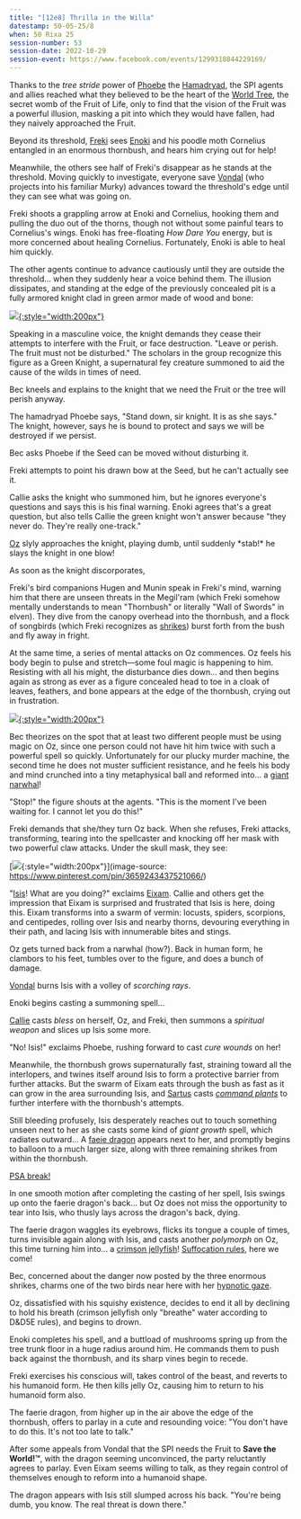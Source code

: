 ```yaml
---
title: "[12e8] Thrilla in the Willa"
datestamp: 50-05-25/8
when: 50 Rixa 25
session-number: 53
session-date: 2022-10-29
session-event: https://www.facebook.com/events/1299318844229169/
---
```


Thanks to the *tree stride* power of [Phoebe](../dossiers/phoebe) the [Hamadryad](../creatures/dryads#hamadryads), the SPI agents and allies reached what they believed to be the heart of the [World Tree](../relics/yggdrasil), the secret womb of the Fruit of Life, only to find that the vision of the Fruit was a powerful illusion, masking a pit into which they would have fallen, had they naively approached the Fruit.

Beyond its threshold, [Freki](../dossiers/freki) sees [Enoki](../dossiers/enoki) and his poodle moth Cornelius entangled in an enormous thornbush, and hears him crying out for help!

Meanwhile, the others see half of Freki's disappear as he stands at the threshold. Moving quickly to investigate, everyone save [Vondal](../dossiers/vondal) (who projects into his familiar Murky) advances toward the threshold's edge until they can see what was going on.

Freki shoots a grappling arrow at Enoki and Cornelius, hooking them and pulling the duo out of the thorns, though not without some painful tears to Cornelius's wings. Enoki has free-floating *How Dare You* energy, but is more concerned about healing Cornelius. Fortunately, Enoki is able to heal him quickly.

The other agents continue to advance cautiously until they are outside the threshold... when they suddenly hear a voice behind them. The illusion dissipates, and standing at the edge of the previously concealed pit is a fully armored knight clad in green armor made of wood and bone:

[![](https://i.pinimg.com/originals/e7/d4/d0/e7d4d0eed01f418dd94354a1d0d5219d.jpg){:style="width:200px"}](https://www.pinterest.com/pin/283375001525217177/)

Speaking in a masculine voice, the knight demands they cease their attempts to interfere with the Fruit, or face destruction. "Leave or perish. The fruit must not be disturbed." The scholars in the group recognize this figure as a Green Knight, a supernatural fey creature summoned to aid the cause of the wilds in times of need.

Bec kneels and explains to the knight that we need the Fruit or the tree will perish anyway.

The hamadryad Phoebe says, "Stand down, sir knight. It is as she says." The knight, however, says he is bound to protect and says we will be destroyed if we persist.

Bec asks Phoebe if the Seed can be moved without disturbing it.

Freki attempts to point his drawn bow at the Seed, but he can't actually see it.

Callie asks the knight who summoned him, but he ignores everyone's questions and says this is his final warning. Enoki agrees that's a great question, but also tells Callie the green knight won't answer because "they never do. They're really one-track."

[Oz](../dossiers/oz) slyly approaches the knight, playing dumb, until suddenly \*stab!\* he slays the knight in one blow!

As soon as the knight discorporates,

Freki's bird companions Hugen and Munin speak in Freki's mind, warning him that there are unseen threats in the Megil'ram (which Freki somehow mentally understands to mean "Thornbush" or literally "Wall of Swords" in elven). They dive from the canopy overhead into the thornbush, and a flock of songbirds (which Freki recognizes as [shrikes](../creatures/shrikes)) burst forth from the bush and fly away in fright.

At the same time, a series of mental attacks on Oz commences. Oz feels his body begin to pulse and stretch&mdash;some foul magic is happening to him. Resisting with all his might, the disturbance dies down... and then begins again as strong as ever as a figure concealed head to toe in a cloak of leaves, feathers, and bone appears at the edge of the thornbush, crying out in frustration.

[![](https://3.bp.blogspot.com/-NZhXneP2ebs/WqGsLjOZsDI/AAAAAAAAV54/trjq-bZb6nI2yVtYfMxgWGptn7L8AAdtwCK4BGAYYCw/s1600/druid-2.jpg){:style="width:200px"}](http://www.castlemacdnd.com/2018/03/lost-mine-of-phandelver-character.html)

Bec theorizes on the spot that at least two different people must be using magic on Oz, since one person could not have hit him twice with such a powerful spell so quickly. Unfortunately for our plucky murder machine, the second time he does not muster sufficient resistance, and he feels his body and mind crunched into a tiny metaphysical ball and reformed into... a [giant narwhal](https://www.5esrd.com/database/creature/giant-narwhal/)!

"Stop!" the figure shouts at the agents. "This is the moment I've been waiting for. I cannot let you do this!"

Freki demands that she/they turn Oz back. When she refuses, Freki attacks, transforming, tearing into the spellcaster and knocking off her mask with two powerful claw attacks. Under the skull mask, they see:

[![](https://i.pinimg.com/originals/2f/b5/d0/2fb5d05ce538861218a9618d13f1da32.png){:style="width:200px"}](image-source: https://www.pinterest.com/pin/3659243437521066/)

"[Isis](../dossiers/isis-raksh)! What are you doing?" exclaims [Eixam](../dossiers/eixam). Callie and others get the impression that Eixam is surprised and frustrated that Isis is here, doing this. Eixam transforms into a swarm of vermin: locusts, spiders, scorpions, and centipedes, rolling over Isis and nearby thorns, devouring everything in their path, and lacing Isis with innumerable bites and stings.

Oz gets turned back from a narwhal (how?). Back in human form, he clambors to his feet, tumbles over to the figure, and does a bunch of damage.

[Vondal](../dossiers/vondal) burns Isis with a volley of *scorching rays*.

Enoki begins casting a summoning spell...

[Callie](../dossiers/callie) casts *bless* on herself, Oz, and Freki, then summons a *spiritual weapon* and slices up Isis some more.

"No! Isis!" exclaims Phoebe, rushing forward to cast *cure wounds* on her!

Meanwhile, the thornbush grows supernaturally fast, straining toward all the interlopers, and twines itself around Isis to form a protective barrier from further attacks. But the swarm of Eixam eats through the bush as fast as it can grow in the area surrounding Isis, and [Sartus](../dossiers/sartus-morningdew) casts *[command plants](https://www.d20pfsrd.com/magic/all-spells/c/command-plants/)* to further interfere with the thornbush's attempts.

Still bleeding profusely, Isis desperately reaches out to touch something unseen next to her as she casts some kind of *giant growth* spell, which radiates outward... A [faeie dragon](../creatures/faerie-dragon) appears next to her, and promptly begins to balloon to a much larger size, along with three remaining shrikes from within the thornbush.

[PSA break!](https://www.youtube.com/watch?v=okQYO10MT3c)

In one smooth motion after completing the casting of her spell, Isis swings up onto the faerie dragon's back... but Oz does not miss the opportunity to tear into Isis, who thusly lays across the dragon's back, dying.

The faerie dragon waggles its eyebrows, flicks its tongue a couple of times, turns invisible again along with Isis, and casts another *polymorph* on Oz, this time turning him into... a [crimson jellyfish](https://www.5esrd.com/database/creature/jellyfish-crimson/)! [Suffocation rules](https://www.5esrd.com/gamemastering/hazards/suffocation/), here we come!

Bec, concerned about the danger now posted by the three enormous shrikes, charms one of the two birds near here with her [hypnotic gaze](http://dnd5e.wikidot.com/wizard:enchantment#toc1).

Oz, dissatisfied with his squishy existence, decides to end it all by declining to hold his breath (crimson jellyfish only "breathe" water according to D&D5E rules), and begins to drown.

Enoki completes his spell, and a buttload of mushrooms spring up from the tree trunk floor in a huge radius around him. He commands them to push back against the thornbush, and its sharp vines begin to recede.

Freki exercises his conscious will, takes control of the beast, and reverts to his humanoid form. He then kills jelly Oz, causing him to return to his humanoid form also.

The faerie dragon, from higher up in the air above the edge of the thornbush, offers to parlay in a cute and resounding voice: "You don't have to do this. It's not too late to talk."

After some appeals from Vondal that the SPI needs the Fruit to **Save the World!™**, with the dragon seeming unconvinced, the party reluctantly agrees to parlay. Even Eixam seems willing to talk, as they regain control of themselves enough to reform into a humanoid shape.

The dragon appears with Isis still slumped across his back. "You're being dumb, you know. The real threat is down there."
